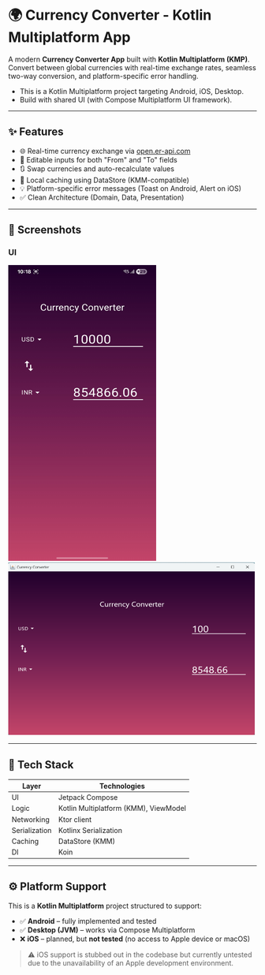 # 🌍 Currency Converter - Kotlin Multiplatform App

A modern **Currency Converter App** built with **Kotlin Multiplatform (KMP)**. Convert between global currencies with real-time exchange rates, seamless two-way conversion, and platform-specific error handling.

- This is a Kotlin Multiplatform project targeting Android, iOS, Desktop.
- Build with shared UI (with Compose Multiplatform UI framework).

---

## ✨ Features

- 🌐 Real-time currency exchange via [open.er-api.com](https://open.er-api.com/v6/latest/USD)
- 🔁 Editable inputs for both "From" and "To" fields
- 🔃 Swap currencies and auto-recalculate values
- 💾 Local caching using DataStore (KMM-compatible)
- 💡 Platform-specific error messages (Toast on Android, Alert on iOS)
- ✅ Clean Architecture (Domain, Data, Presentation)

---

## 📸 Screenshots

### UI

<p float="left">
 <img src="assets/screenshots/Screenshot_20250705_221813_Currency_Converter.jpg" width="300" height="600" />
 <img src="assets/screenshots/Screenshot_desktop.png" width="500" height="350" />
</p>

---

## 🧱 Tech Stack

| Layer         | Technologies |
|--------------|--------------|
| UI           | Jetpack Compose |
| Logic        | Kotlin Multiplatform (KMM), ViewModel |
| Networking   | Ktor client |
| Serialization| Kotlinx Serialization |
| Caching      | DataStore (KMM) |
| DI           | Koin |

---

## ⚙️ Platform Support

This is a **Kotlin Multiplatform** project structured to support:

- ✅ **Android** – fully implemented and tested
- ✅ **Desktop (JVM)** – works via Compose Multiplatform
- ❌ **iOS** – planned, but **not tested** (no access to Apple device or macOS)

> ⚠️ iOS support is stubbed out in the codebase but currently untested due to the unavailability of an Apple development environment.

